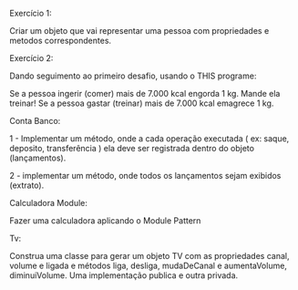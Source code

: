 Exercício 1:

Criar um objeto que vai representar uma pessoa com propriedades e metodos correspondentes.

Exercício 2:

Dando seguimento ao primeiro desafio, usando o THIS programe:

Se a pessoa ingerir (comer) mais de 7.000 kcal engorda 1 kg. Mande ela treinar!
Se a pessoa gastar (treinar) mais de 7.000 kcal emagrece 1 kg. 

Conta Banco:

1 - Implementar um método, onde a cada operação executada ( ex: saque, deposito, transferência )  ela deve ser registrada dentro do objeto (lançamentos).

2 - implementar um método, onde todos os lançamentos sejam exibidos (extrato). 


Calculadora Module:

Fazer uma calculadora aplicando o Module Pattern

Tv:

Construa uma classe para gerar um objeto TV com as propriedades canal, volume e ligada e métodos liga, desliga, mudaDeCanal e aumentaVolume, diminuiVolume.
Uma implementação publica e outra privada. 